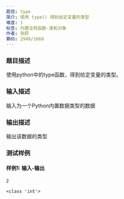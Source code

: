 ```yaml
---
题目: type
简介: 使用 type() 得到给定变量的类型
难度: 1
标签: 内置全局函数-类和对象
作者: 张舒
慕码: 2949/1668
---
```


### 题目描述

使用python中的type函数，得到给定变量的类型。

### 输入描述

输入为一个Python内置数据类型的数据

### 输出描述

输出该数据的类型

### 测试样例

#### 样例1: 输入-输出

```
2
```

```
<class 'int'>
```

